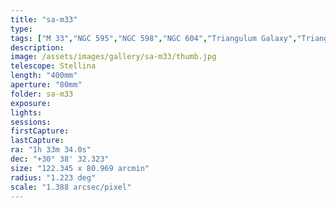 ```yaml
---
title: "sa-m33"
type:
tags: ["M 33","NGC 595","NGC 598","NGC 604","Triangulum Galaxy","Triangulum Pinwheel"]
description:
image: /assets/images/gallery/sa-m33/thumb.jpg
telescope: Stellina
length: "400mm"
aperture: "80mm"
folder: sa-m33
exposure: 
lights: 
sessions: 
firstCapture: 
lastCapture:
ra: "1h 33m 34.0s"
dec: "+30° 38' 32.323"
size: "122.345 x 80.969 arcmin"
radius: "1.223 deg"
scale: "1.388 arcsec/pixel"
---
```


